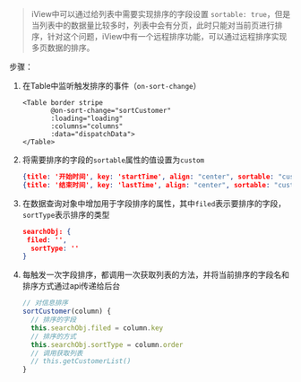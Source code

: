 > iView中可以通过给列表中需要实现排序的字段设置 `sortable: true`，但是当列表中的数据量比较多时，列表中会有分页，此时只能对当前页进行排序，针对这个问题，iView中有一个远程排序功能，可以通过远程排序实现多页数据的排序。

步骤：

1. 在Table中监听触发排序的事件（`on-sort-change`）

   ```vue
   <Table border stripe 
          @on-sort-change="sortCustomer"
          :loading="loading" 
          :columns="columns" 
          :data="dispatchData">
   </Table>
   ```

2. 将需要排序的字段的`sortable`属性的值设置为`custom`

   ```json
   {title: '开始时间', key: 'startTime', align: "center", sortable: "custom"}, 
   {title: '结束时间', key: 'lastTime', align: "center", sortable: "custom"}
   ```

3. 在数据查询对象中增加用于字段排序的属性，其中`filed`表示要排序的字段，`sortType`表示排序的类型

   ```json
   searchObj: {
   	filed: '',
     sortType: ''
   }
   ```

4. 每触发一次字段排序，都调用一次获取列表的方法，并将当前排序的字段名和排序方式通过api传递给后台

   ```javascript
   // 对信息排序
   sortCustomer(column) {
     // 排序的字段
     this.searchObj.filed = column.key
     // 排序的方式
     this.searchObj.sortType = column.order
     // 调用获取列表
     // this.getCustomerList()
   }
   ```

   

